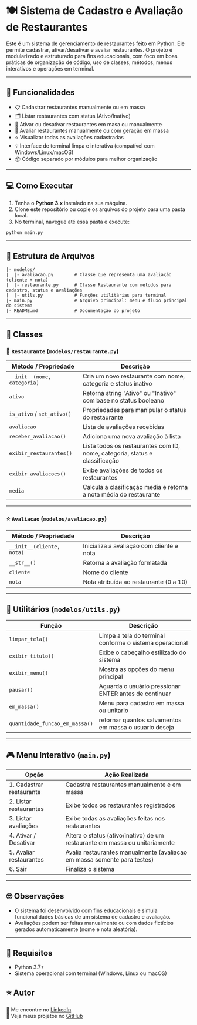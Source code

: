 
# 🍽️ Sistema de Cadastro e Avaliação de Restaurantes

Este é um sistema de gerenciamento de restaurantes feito em Python. Ele permite cadastrar, ativar/desativar e avaliar restaurantes. O projeto é modularizado e estruturado para fins educacionais, com foco em boas práticas de organização de código, uso de classes, métodos, menus interativos e operações em terminal.

---

## 🚀 Funcionalidades

- 📋 Cadastrar restaurantes manualmente ou em massa
- 🗂️ Listar restaurantes com status (Ativo/Inativo)
- 🔄 Ativar ou desativar restaurantes em masa ou manualmente
- 📝 Avaliar restaurantes manualmente ou com geração em massa
- ⭐ Visualizar todas as avaliações cadastradas
- 💡 Interface de terminal limpa e interativa (compatível com Windows/Linux/macOS)
- 📦 Código separado por módulos para melhor organização

---

## 💻 Como Executar

1. Tenha o **Python 3.x** instalado na sua máquina.
2. Clone este repositório ou copie os arquivos do projeto para uma pasta local.
3. No terminal, navegue até essa pasta e execute:

```bash
python main.py
```

---

## 📂 Estrutura de Arquivos

```
|- modelos/
|  |- avaliacao.py        # Classe que representa uma avaliação (cliente + nota)
|  |- restaurante.py      # Classe Restaurante com métodos para cadastro, status e avaliações
|  |- utils.py            # Funções utilitárias para terminal
|- main.py                # Arquivo principal: menu e fluxo principal do sistema
|- README.md              # Documentação do projeto
```

---

## 🧱 Classes

### 📍 `Restaurante` (`modelos/restaurante.py`)
| Método / Propriedade       | Descrição                                                                  |
|----------------------------|----------------------------------------------------------------------------|
| `__init__(nome, categoria)`| Cria um novo restaurante com nome, categoria e status inativo              |
| `ativo`                    | Retorna string "Ativo" ou "Inativo" com base no status booleano            |
| `is_ativo` / `set_ativo()` | Propriedades para manipular o status do restaurante                        |
| `avaliacao`                | Lista de avaliações recebidas                                              |
| `receber_avaliacao()`      | Adiciona uma nova avaliação à lista                                        |
| `exibir_restaurantes()`    | Lista todos os restaurantes com ID, nome, categoria, status e classificação|
| `exibir_avaliacoes()`      | Exibe avaliações de todos os restaurantes                                  |
| `media`                    | Calcula a clasificação media e retorna a nota média do restaurante         |

---

### ⭐ `Avaliacao` (`modelos/avaliacao.py`)
| Método / Propriedade  | Descrição                                        |
|-----------------------|--------------------------------------------------|
| `__init__(cliente, nota)` | Inicializa a avaliação com cliente e nota   |
| `__str__()`           | Retorna a avaliação formatada                   |
| `cliente`             | Nome do cliente                                 |
| `nota`                | Nota atribuída ao restaurante (0 a 10)          |

---

## 🔧 Utilitários (`modelos/utils.py`)

| Função               | Descrição                                                             |
|----------------------|----------------------------------------------------------------------|
| `limpar_tela()`      | Limpa a tela do terminal conforme o sistema operacional              |
| `exibir_titulo()`    | Exibe o cabeçalho estilizado do sistema                              |
| `exibir_menu()`      | Mostra as opções do menu principal                                   |
| `pausar()`           | Aguarda o usuário pressionar ENTER antes de continuar                |
| `em_massa()`         | Menu para cadastro em massa ou unitario                              |
| `quantidade_funcao_em_massa()`| retornar quantos salvamentos em massa o usuario deseja      |

---

## 🎮 Menu Interativo (`main.py`)

| Opção                     | Ação Realizada                                            |
|--------------------------|-----------------------------------------------------------|
| 1. Cadastrar restaurante | Cadastra restaurantes manualmente e em massa               |
| 2. Listar restaurantes   | Exibe todos os restaurantes registrados                   |
| 3. Listar avaliações     | Exibe todas as avaliações feitas nos restaurantes         |
| 4. Ativar / Desativar    | Altera o status (ativo/inativo) de um restaurante em massa ou unitariamente|
| 5. Avaliar restaurantes  | Avalia restaurantes manualmente (avaliacao em massa somente para testes) |
| 6. Sair                  | Finaliza o sistema                                         |

---

## 🤓 Observações

- O sistema foi desenvolvido com fins educacionais e simula funcionalidades básicas de um sistema de cadastro e avaliação.
- Avaliações podem ser feitas manualmente ou com dados fictícios gerados automaticamente (nome e nota aleatória).

---

## 📌 Requisitos

- Python 3.7+
- Sistema operacional com terminal (Windows, Linux ou macOS)

## ⭐ Autor

📎 Me encontre no [LinkedIn](https://www.linkedin.com/in/seu-usuario)  
🐙 Veja meus projetos no [GitHub](https://github.com/seu-usuario)
